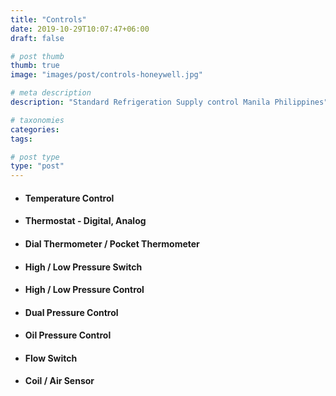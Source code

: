 ```yaml
---
title: "Controls"
date: 2019-10-29T10:07:47+06:00
draft: false

# post thumb
thumb: true
image: "images/post/controls-honeywell.jpg"

# meta description
description: "Standard Refrigeration Supply control Manila Philippines"

# taxonomies
categories:
tags:

# post type
type: "post"
---
```


- #### Temperature Control

- #### Thermostat - Digital, Analog

- #### Dial Thermometer / Pocket Thermometer

- #### High / Low Pressure Switch

- #### High / Low Pressure Control

- #### Dual Pressure Control

- #### Oil Pressure Control

- #### Flow Switch

- #### Coil / Air Sensor
